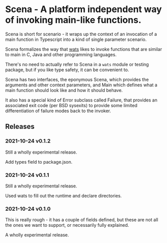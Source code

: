 # Scena - A platform independent way of invoking main-like functions.

Scena is short for scenario - it wraps up the context of an invocation
of a main function in Typescript into a kind of single parameter scenario.

Scena formalizes the way that [wats](https://github.com/planloft/wats)
likes to invoke functions that are similar to main in C, Java and
other programming languages.

There's no need to actually refer to Scena in a `wats` module or
testing package, but if you like type safety, it can be convenient to.

Scena has two interfaces, the eponymous Scena, which provides the
arguments and other context parameters, and Main which defines what
a main function should look like and how it should behave.

It also has a special kind of Error subclass called Failure, that
provides an associated exit code (per BSD sysexits) to provide
some limited differentiation of failure modes back to the invoker.

## Releases

### 2021-10-24 v0.1.2

Still a wholly experimental release.

Add types field to package.json.

### 2021-10-24 v0.1.1

Still a wholly experimental release.

Used wats to fill out the runtime and declare directories. 

### 2021-10-24 v0.1.0

This is really rough - it has a couple of fields defined, but these
are not all the ones we want to support, or necessarily fully explained.

A wholly experimental release.
